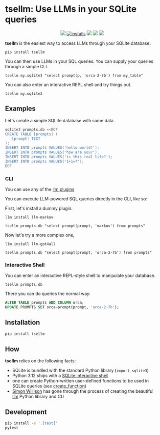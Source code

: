 # tsellm: Use LLMs in your SQLite queries

<p align="center">
<a href="https://pypi.org/project/tsellm/"><img src="https://img.shields.io/pypi/v/tsellm?label=PyPI"></a>
<a href="https://pypi.org/project/tsellm/"><img alt="installs" src="https://img.shields.io/pypi/dm/tsellm?label=pip%20installs"></a>
<a href="https://github.com/Florents-Tselai/tsellm/actions/workflows/test.yml?branch=mainline"><img src="https://github.com/Florents-Tselai/tsellm/actions/workflows/test.yml/badge.svg"></a>
<a href="https://codecov.io/gh/Florents-Tselai/tsellm"><img src="https://codecov.io/gh/Florents-Tselai/tsellm/branch/main/graph/badge.svg"></a>  
<a href="https://opensource.org/licenses/BSD license"><img src="https://img.shields.io/badge/BSD license-blue.svg"></a>

**tsellm** is the easiest way to access LLMs through your SQLite database.


```shell
pip install tsellm
```

You can then use LLMs in your SQL queries.
You can supply your queries through a simple CLI.
```shell
tsellm my.sqlite3 "select prompt(p, 'orca-2-7b') from my_table"
```

You can also enter an interactive REPL shell and try things out.

```shell
tsellm my.sqlite3
```

## Examples

Let's create a simple SQLite database with some data.

```bash
sqlite3 prompts.db <<EOF
CREATE TABLE [prompts] (
   [prompt] TEXT
);
INSERT INTO prompts VALUES('hello world!');
INSERT INTO prompts VALUES('how are you?');
INSERT INTO prompts VALUES('is this real life?');
INSERT INTO prompts VALUES('1+1=?');
EOF
```

### CLI

You can use any of the [llm plugins](https://llm.datasette.io/en/stable/plugins/directory.html)

You can execute LLM-powered SQL queries directly in the CLI, like so:

First, let's install a dummy plugin.

```shell
llm install llm-markov
```
```shell
tsellm prompts.db "select prompt(prompt, 'markov') from prompts"
```
Now let's try a more complex one, 

```shell
llm install llm-gpt4all
```

```shell
tsellm prompts.db "select prompt(prompt, 'orca-2-7b') from prompts"
```

### Interactive Shell

You can enter an interactive REPL-style shell to manipulate your database.

```shell
tsellm prompts.db
```

There you can do queries the normal way:
```sql
ALTER TABLE prompts ADD COLUMN orca;
UPDATE PROMPTS SET orca=prompt(prompt, 'orca-2-7b');
```


## Installation

```bash
pip install tsellm
```

## How

**tsellm** relies on the following facts:

* SQLite is bundled with the standard Python library (`import sqlite3`)
* Python 3.12 ships with a [SQLite interactive shell](https://docs.python.org/3/library/sqlite3.html#command-line-interface)
* one can create Python-written user-defined functions to be used in SQLite 
  queries (see [create_function](https://github.com/simonw/llm))
* [Simon Willison](https://github.com/simonw/) has gone through the process of 
  creating the beautiful [llm](https://github.com/simonw/llm) Python 
  library and CLI

## Development

```bash
pip install -e '.[test]'
pytest
```

